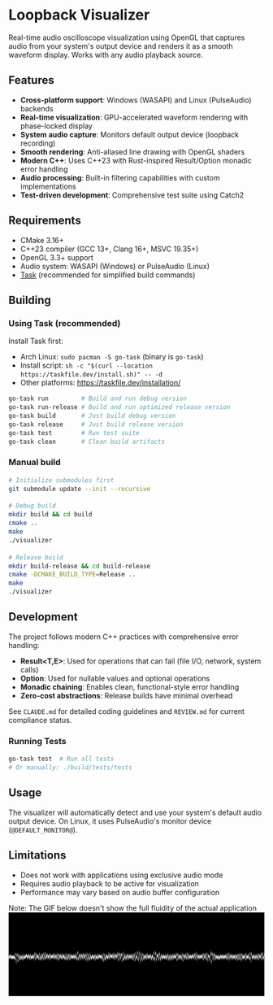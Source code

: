 # Loopback Visualizer

Real-time audio oscilloscope visualization using OpenGL that captures audio from your system's output device and renders it as a smooth waveform display. Works with any audio playback source.

## Features

- **Cross-platform support**: Windows (WASAPI) and Linux (PulseAudio) backends
- **Real-time visualization**: GPU-accelerated waveform rendering with phase-locked display
- **System audio capture**: Monitors default output device (loopback recording)
- **Smooth rendering**: Anti-aliased line drawing with OpenGL shaders
- **Modern C++**: Uses C++23 with Rust-inspired Result/Option monadic error handling
- **Audio processing**: Built-in filtering capabilities with custom implementations
- **Test-driven development**: Comprehensive test suite using Catch2

## Requirements

- CMake 3.16+
- C++23 compiler (GCC 13+, Clang 16+, MSVC 19.35+)
- OpenGL 3.3+ support
- Audio system: WASAPI (Windows) or PulseAudio (Linux)
- [Task](https://taskfile.dev) (recommended for simplified build commands)

## Building

### Using Task (recommended)
Install Task first:
- Arch Linux: `sudo pacman -S go-task` (binary is `go-task`)
- Install script: `sh -c "$(curl --location https://taskfile.dev/install.sh)" -- -d`
- Other platforms: https://taskfile.dev/installation/

```bash
go-task run         # Build and run debug version
go-task run-release # Build and run optimized release version  
go-task build       # Just build debug version
go-task release     # Just build release version
go-task test        # Run test suite
go-task clean       # Clean build artifacts
```

### Manual build
```bash
# Initialize submodules first
git submodule update --init --recursive

# Debug build
mkdir build && cd build
cmake ..
make
./visualizer

# Release build  
mkdir build-release && cd build-release
cmake -DCMAKE_BUILD_TYPE=Release ..
make
./visualizer
```

## Development

The project follows modern C++ practices with comprehensive error handling:

- **Result<T,E>**: Used for operations that can fail (file I/O, network, system calls)
- **Option<T>**: Used for nullable values and optional operations
- **Monadic chaining**: Enables clean, functional-style error handling
- **Zero-cost abstractions**: Release builds have minimal overhead

See `CLAUDE.md` for detailed coding guidelines and `REVIEW.md` for current compliance status.

### Running Tests
```bash
go-task test  # Run all tests
# Or manually: ./build/tests/tests
```

## Usage

The visualizer will automatically detect and use your system's default audio output device. On Linux, it uses PulseAudio's monitor device (`@DEFAULT_MONITOR@`).

## Limitations

- Does not work with applications using exclusive audio mode
- Requires audio playback to be active for visualization
- Performance may vary based on audio buffer configuration

Note: The GIF below doesn't show the full fluidity of the actual application
![](visualization.gif)
